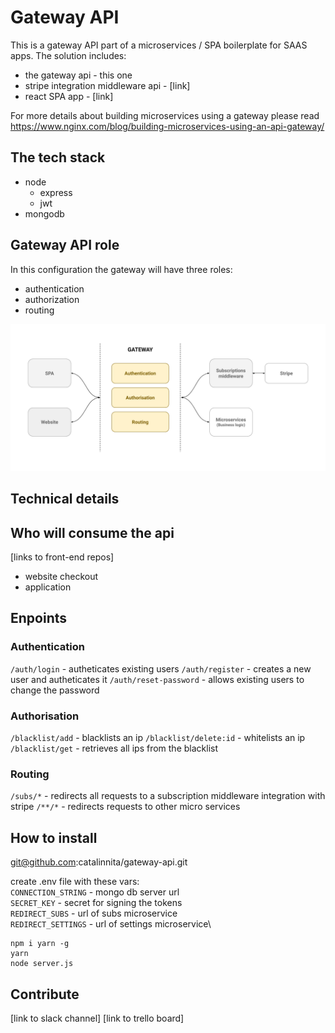 # Gateway API

This is a gateway API part of a microservices / SPA boilerplate for SAAS apps. The solution includes:

* the gateway api - this one
* stripe integration middleware api - [link]
* react SPA app - [link]

For more details about building microservices using a gateway please read https://www.nginx.com/blog/building-microservices-using-an-api-gateway/

## The tech stack

* node
  * express
  * jwt
* mongodb

## Gateway API role

In this configuration the gateway will have three roles:

* authentication
* authorization
* routing

![gateway roles](https://github.com/catalinnita/gateway-api/blob/master/gateway.png)

## Technical details


## Who will consume the api

[links to front-end repos]
* website checkout
* application

## Enpoints

### Authentication

`/auth/login` - autheticates existing users
`/auth/register` - creates a new user and autheticates it
`/auth/reset-password` - allows existing users to change the password

### Authorisation

`/blacklist/add` - blacklists an ip
`/blacklist/delete:id` - whitelists an ip
`/blacklist/get` - retrieves all ips from the blacklist

### Routing

`/subs/*` - redirects all requests to a subscription middleware integration with stripe
`/**/*` - redirects requests to other micro services

## How to install

git@github.com:catalinnita/gateway-api.git

create .env file with these vars:\
`CONNECTION_STRING` - mongo db server url\
`SECRET_KEY` - secret for signing the tokens\
`REDIRECT_SUBS` - url of subs microservice\
`REDIRECT_SETTINGS` - url of settings microservice\

```
npm i yarn -g
yarn
node server.js
```

## Contribute

[link to slack channel]
[link to trello board]

